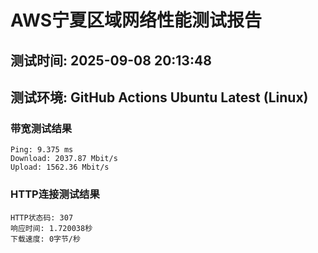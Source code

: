 # AWS宁夏区域网络性能测试报告
## 测试时间: 2025-09-08 20:13:48
## 测试环境: GitHub Actions Ubuntu Latest (Linux)

### 带宽测试结果
```
Ping: 9.375 ms
Download: 2037.87 Mbit/s
Upload: 1562.36 Mbit/s
```

### HTTP连接测试结果
```
HTTP状态码: 307
响应时间: 1.720038秒
下载速度: 0字节/秒
```

